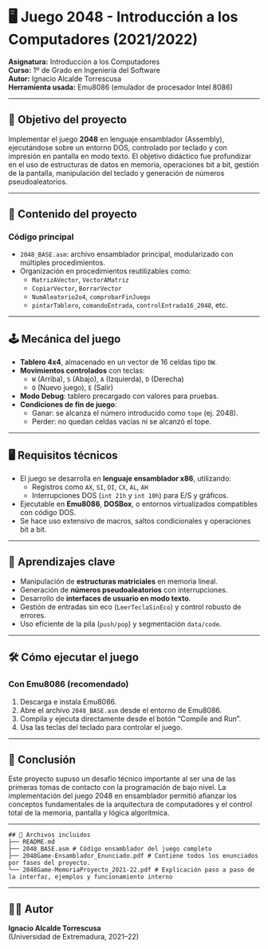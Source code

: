 # 🖥️ Juego 2048 - Introducción a los Computadores (2021/2022)

**Asignatura:** Introducción a los Computadores  
**Curso:** 1º de Grado en Ingeniería del Software  
**Autor:** Ignacio Alcalde Torrescusa  
**Herramienta usada:** Emu8086 (emulador de procesador Intel 8086)

---

## 🎯 Objetivo del proyecto

Implementar el juego **2048** en lenguaje ensamblador (Assembly), ejecutándose sobre un entorno DOS, controlado por teclado y con impresión en pantalla en modo texto. El objetivo didáctico fue profundizar en el uso de estructuras de datos en memoria, operaciones bit a bit, gestión de la pantalla, manipulación del teclado y generación de números pseudoaleatorios.

---

## 🧩 Contenido del proyecto

### Código principal
- `2048_BASE.asm`: archivo ensamblador principal, modularizado con múltiples procedimientos.
- Organización en procedimientos reutilizables como:
  - `MatrizAVector`, `VectorAMatriz`
  - `CopiarVector`, `BorrarVector`
  - `NumAleatorio2o4`, `comprobarFinJuego`
  - `pintarTablero`, `comandoEntrada`, `controlEntrada16_2048`, etc.

---

## 🕹️ Mecánica del juego

- **Tablero 4x4**, almacenado en un vector de 16 celdas tipo `DW`.
- **Movimientos controlados** con teclas:
  - `W` (Arriba), `S` (Abajo), `A` (Izquierda), `D` (Derecha)
  - `O` (Nuevo juego), `E` (Salir)
- **Modo Debug**: tablero precargado con valores para pruebas.
- **Condiciones de fin de juego**:
  - Ganar: se alcanza el número introducido como `tope` (ej. 2048).
  - Perder: no quedan celdas vacías ni se alcanzó el tope.

---

## 🖥️ Requisitos técnicos

- El juego se desarrolla en **lenguaje ensamblador x86**, utilizando:
  - Registros como `AX`, `SI`, `DI`, `CX`, `AL`, `AH`
  - Interrupciones DOS (`int 21h` y `int 10h`) para E/S y gráficos.
- Ejecutable en **Emu8086**, **DOSBox**, o entornos virtualizados compatibles con código DOS.
- Se hace uso extensivo de macros, saltos condicionales y operaciones bit a bit.

---

## 🧠 Aprendizajes clave

- Manipulación de **estructuras matriciales** en memoria lineal.
- Generación de **números pseudoaleatorios** con interrupciones.
- Desarrollo de **interfaces de usuario en modo texto**.
- Gestión de entradas sin eco (`LeerTeclaSinEco`) y control robusto de errores.
- Uso eficiente de la pila (`push/pop`) y segmentación `data/code`.

---

## 🛠️ Cómo ejecutar el juego

### Con Emu8086 (recomendado)
1. Descarga e instala Emu8086.
2. Abre el archivo `2048_BASE.asm` desde el entorno de Emu8086.
3. Compila y ejecuta directamente desde el botón “Compile and Run”.
4. Usa las teclas del teclado para controlar el juego.

---

## 📝 Conclusión

Este proyecto supuso un desafío técnico importante al ser una de las primeras tomas de contacto con la programación de bajo nivel. La implementación del juego 2048 en ensamblador permitió afianzar los conceptos fundamentales de la arquitectura de computadores y el control total de la memoria, pantalla y lógica algorítmica.

---

```
## 📁 Archivos incluidos
├── README.md
├── 2048_BASE.asm # Código ensamblador del juego completo
├── 2048Game-Ensamblador_Enunciado.pdf # Contiene todos los enunciados por fases del proyecto.
└── 2048Game-MemoriaProyecto_2021-22.pdf # Explicación paso a paso de la interfaz, ejemplos y funcionamiento interno
```

---

## 👨‍💻 Autor

**Ignacio Alcalde Torrescusa**  
(Universidad de Extremadura, 2021–22)
